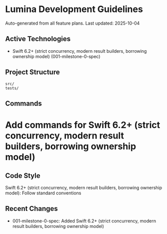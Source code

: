 # Lumina Development Guidelines

Auto-generated from all feature plans. Last updated: 2025-10-04

## Active Technologies
- Swift 6.2+ (strict concurrency, modern result builders, borrowing ownership model) (001-milestone-0-spec)

## Project Structure
```
src/
tests/
```

## Commands
# Add commands for Swift 6.2+ (strict concurrency, modern result builders, borrowing ownership model)

## Code Style
Swift 6.2+ (strict concurrency, modern result builders, borrowing ownership model): Follow standard conventions

## Recent Changes
- 001-milestone-0-spec: Added Swift 6.2+ (strict concurrency, modern result builders, borrowing ownership model)

<!-- MANUAL ADDITIONS START -->
<!-- MANUAL ADDITIONS END -->